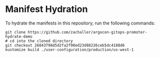 # Manifest Hydration

To hydrate the manifests in this repository, run the following commands:

```shell
git clone https://github.com/zachaller/argocon-gitops-promoter-hydrate-demo
# cd into the cloned directory
git checkout 26843798d5d2fa2f90ed23d88226ceb5dc4188d6
kustomize build ./user-configuration/production/us-west-1
```
